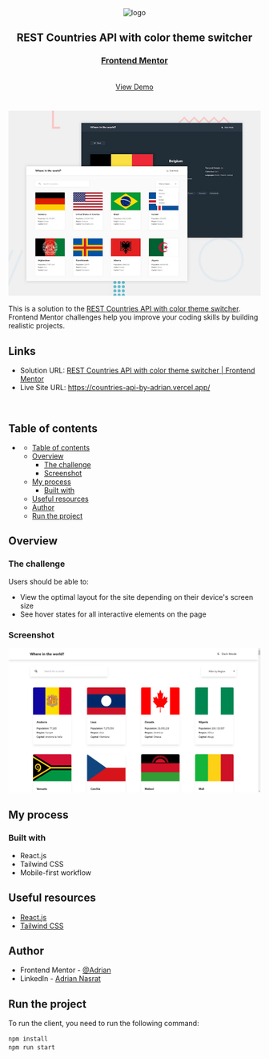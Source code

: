 <div align="center">

  <img src="https://www.frontendmentor.io/static/images/logo-mobile.svg" alt="logo" width="60" height="auto">

  <h2>REST Countries API with color theme switcher</h2>

  <h3>
    <a href="https://www.frontendmentor.io/solutions/countries-api-using-react-BtDH65PMgM">
      <strong>Frontend Mentor</strong>
    </a>
  </h3>

  <br>

  <div align="center">
    <a href="https://countries-api-by-adrian.vercel.app/">View Demo</a>
  </div>

</div>

#

<div align="center">

![](src/assets/images/desktop-preview.jpg)

</div>

This is a solution to the [REST Countries API with color theme switcher](https://www.frontendmentor.io/challenges/rest-countries-api-with-color-theme-switcher-5cacc469fec04111f7b848ca). Frontend Mentor challenges help you improve your coding skills by building realistic projects.

<h2>Links</h2>

- Solution URL: [REST Countries API with color theme switcher | Frontend Mentor](https://www.frontendmentor.io/solutions/countries-api-using-react-BtDH65PMgM) 
- Live Site URL: https://countries-api-by-adrian.vercel.app/

<br>

## Table of contents

- [](#)
  - [Table of contents](#table-of-contents)
  - [Overview](#overview)
    - [The challenge](#the-challenge)
    - [Screenshot](#screenshot)
  - [My process](#my-process)
    - [Built with](#built-with)
  - [Useful resources](#useful-resources)
  - [Author](#author)
  - [Run the project](#run-the-project)

## Overview

### The challenge

Users should be able to:

- View the optimal layout for the site depending on their device's screen size
- See hover states for all interactive elements on the page

### Screenshot

![](src/assets/images/screenshot.PNG)

## My process

### Built with

- React.js
- Tailwind CSS
- Mobile-first workflow

## Useful resources

- [React.js](https://react.dev/)
- [Tailwind CSS](https://tailwindcss.com/)

## Author

- Frontend Mentor - [@Adrian](https://www.frontendmentor.io/profile/aliadrian)
- LinkedIn - [Adrian Nasrat](https://www.linkedin.com/in/adrian-nasrat/)

## Run the project

To run the client, you need to run the following command:

```bash
npm install
npm run start
```
